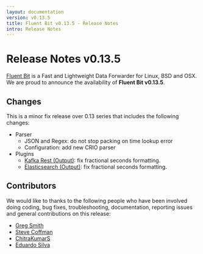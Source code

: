 ```yaml
---
layout: documentation
version: v0.13.5
title: Fluent Bit v0.13.5 - Release Notes
intro: Release Notes
---
```


# Release Notes v0.13.5

[Fluent Bit](http://fluentbit.io) is a Fast and Lightweight Data Forwarder for Linux, BSD and OSX. We are proud to announce the availability of __Fluent Bit v0.13.5__.

## Changes

This is a minor fix release over 0.13 series that includes the following changes:

 - Parser
   - JSON and Regex: do not stop packing on time lookup error
   - Configuration: add new CRIO parser
 - Plugins
   - [Kafka Rest (Output)](https://fluentbit.io/documentation/0.13/output/kafka_rest.html): fix fractional seconds formatting.
   - [Elasticsearch (Output)](https://fluentbit.io/documentation/0.13/output/elasticsearch.html): fix fractional seconds formatting.

## Contributors

We would like to thanks to the following people who have been involved doing coding, bug fixes, troubleshooting, documentation, reporting issues and general contributions on this release:

- [Greg Smith](https://github.com/gasmith-nutanix)
- [Steve Coffman](https://github.com/StevenACoffman)
- [ChitraKumarS](https://github.com/ChitraKumarS)
- [Eduardo Silva](https://github.com/edsiper)
